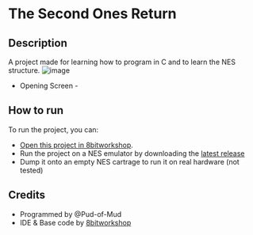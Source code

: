 The Second Ones Return
=====
## Description
A project made for learning how to program in C and to learn the NES structure. 
![image](https://github.com/Pud-of-Mud/The-Second-Ones-Return/assets/109466200/775ad0e8-1718-463c-80d0-50236d790d81)
- Opening Screen -
## How to run
To run the project, you can:
- [Open this project in 8bitworkshop](http://8bitworkshop.com/redir.html?platform=nes&githubURL=https%3A%2F%2Fgithub.com%2FPud-of-Mud%2FThe-Second-Ones-Return&file=hello.c).
- Run the project on a NES emulator by downloading the [latest release](https://)
- Dump it onto an empty NES cartrage to run it on real hardware (not tested)

## Credits
- Programmed by @Pud-of-Mud
- IDE & Base code by [8bitworkshop]()
